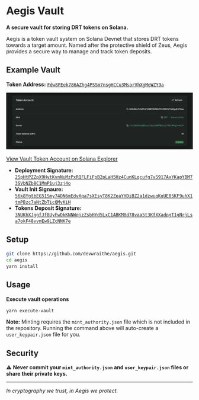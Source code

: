 # Aegis Vault

**A secure vault for storing DRT tokens on Solana.**

Aegis is a token vault system on Solana Devnet that stores DRT tokens towards a target amount. Named after the protective shield of Zeus, Aegis provides a secure way to manage and track token deposits.

## Example Vault

**Token Address:** [`Fdw8FEek786AZhg4PSSm7nsgHCCu3MsorVhXgMeWZY9a`](https://explorer.solana.com/address/Fdw8FEek786AZhg4PSSm7nsgHCCu3MsorVhXgMeWZY9a?cluster=devnet)

![Token Info](./docs/drt-vault.png)

[View Vault Token Account on Solana Explorer](https://explorer.solana.com/address/BhHxBocFdsRPuPZ4NRY8VW6xFDvE6825T4wHgwEAFUew?cluster=devnet)

- **Deployment Signature:** [`2SpHtPZZpX9HytKvnNuMzPxRQFLFiFpB2pLaH5Hz4CunKLqcufg7vS917AxYKapYBM73SVbNZb8C1MmP1uj3zj4o`](https://explorer.solana.com/tx/2SpHtPZZpX9HytKvnNuMzPxRQFLFiFpB2pLaH5Hz4CunKLqcufg7vS917AxYKapYBM73SVbNZb8C1MmP1uj3zj4o?cluster=devnet)
- **Vault Init Signaure:** [`56k8YgtbEG51Smy74DN6mEdvXqa7sXEsyT8K2ZeaYHDiBZ2a1dzwuqKqUE85KF9uhX1tmPBzc7aNtZbTicQMvKiH`](https://explorer.solana.com/tx/56k8YgtbEG51Smy74DN6mEdvXqa7sXEsyT8K2ZeaYHDiBZ2a1dzwuqKqUE85KF9uhX1tmPBzc7aNtZbTicQMvKiH?cluster=devnet)
- **Tokens Deposit Signature:** [`3NUKhXJggfJf8UyFwDkKNNWqjzZsbHYd5LxC1ABKM8d78vaa5t3KfXXadpgT1gNrjLsa7okF48vvmEw9LZcNNK7e`](https://explorer.solana.com/tx/3NUKhXJggfJf8UyFwDkKNNWqjzZsbHYd5LxC1ABKM8d78vaa5t3KfXXadpgT1gNrjLsa7okF48vvmEw9LZcNNK7e?cluster=devnet)


## Setup

```bash
git clone https://github.com/devwraithe/aegis.git
cd aegis
yarn install
```

## Usage

**Execute vault operations**

```bash
yarn execute-vault
```

**Note:** Minting requires the `mint_authority.json` file which is not included in the repository. Running the command above will auto-create a `user_keypair.json` file for you.

## Security

⚠️ **Never commit your `mint_authority.json` and `user_keypair.json` files or share their private keys.**

---

_In cryptography we trust, in Aegis we protect._
